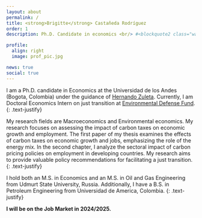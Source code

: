 ```yaml
---
layout: about
permalink: /
title: <strong>Brigitte</strong> Castañeda Rodríguez
order: 1
description: Ph.D. Candidate in economics <br/> #<blockquote2 class="warning" id="mymotto" title="Motto"><h5> 'Nothing is built on stone, all is built on sand; but we must build as if the sand were stone.' <br/> – Jorge Luis Borges</h5></blockquote2> 

profile:
  align: right
  image: prof_pic.jpg

news: true
social: true
---
```

I am a Ph.D. candidate in Economics at the Universidad de los Andes (Bogota, Colombia) under the guidance of [Hernando Zuleta](https://scholar.google.com/citations?user=CgFQtFIAAAAJ&hl=en). Currently, I am Doctoral Economics Intern on just transition at [Environmental Defense Fund](https://www.edf.org/).
{: .text-justify}

My research fields are Macroeconomics and Environmental economics. My research focuses on assessing the impact of carbon taxes on economic growth and employment. The first paper of my thesis examines the effects of carbon taxes on economic growth and jobs, emphasizing the role of the energy mix. In the second chapter, I analyze the sectoral impact of carbon pricing policies on employment in developing countries. My research aims to provide valuable policy recommendations for facilitating a just transition.
{: .text-justify}

I hold both an M.S. in Economics and an M.S. in Oil and Gas Engineering from Udmurt State University, Russia. Additionally, I have a B.S. in Petroleum Engineering from Universidad de America, Colombia.
{: .text-justify}

**I will be on the Job Market in 2024/2025.**


